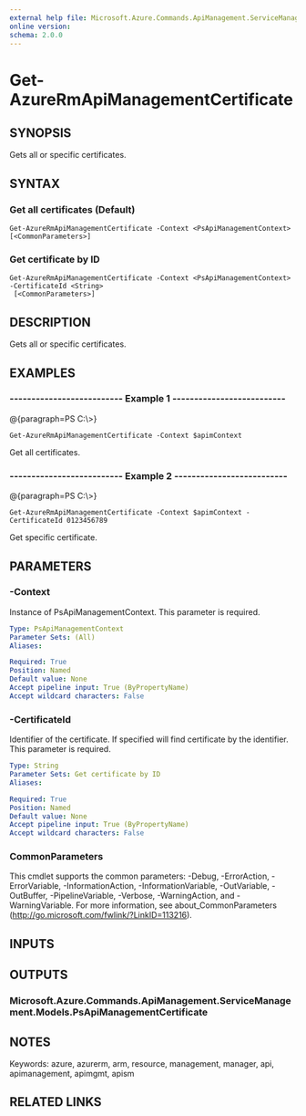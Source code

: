 ```yaml
---
external help file: Microsoft.Azure.Commands.ApiManagement.ServiceManagement.dll-Help.xml
online version: 
schema: 2.0.0
---
```


# Get-AzureRmApiManagementCertificate

## SYNOPSIS
Gets all or specific certificates.

## SYNTAX

### Get all certificates (Default)
```
Get-AzureRmApiManagementCertificate -Context <PsApiManagementContext> [<CommonParameters>]
```

### Get certificate by ID
```
Get-AzureRmApiManagementCertificate -Context <PsApiManagementContext> -CertificateId <String>
 [<CommonParameters>]
```

## DESCRIPTION
Gets all or specific certificates.

## EXAMPLES

### --------------------------  Example 1  --------------------------
@{paragraph=PS C:\\\>}





```
Get-AzureRmApiManagementCertificate -Context $apimContext
```

Get all certificates.

### --------------------------  Example 2  --------------------------
@{paragraph=PS C:\\\>}





```
Get-AzureRmApiManagementCertificate -Context $apimContext -CertificateId 0123456789
```

Get specific certificate.

## PARAMETERS

### -Context
Instance of PsApiManagementContext.
This parameter is required.

```yaml
Type: PsApiManagementContext
Parameter Sets: (All)
Aliases: 

Required: True
Position: Named
Default value: None
Accept pipeline input: True (ByPropertyName)
Accept wildcard characters: False
```

### -CertificateId
Identifier of the certificate.
If specified will find certificate by the identifier.
This parameter is required.

```yaml
Type: String
Parameter Sets: Get certificate by ID
Aliases: 

Required: True
Position: Named
Default value: None
Accept pipeline input: True (ByPropertyName)
Accept wildcard characters: False
```

### CommonParameters
This cmdlet supports the common parameters: -Debug, -ErrorAction, -ErrorVariable, -InformationAction, -InformationVariable, -OutVariable, -OutBuffer, -PipelineVariable, -Verbose, -WarningAction, and -WarningVariable. For more information, see about_CommonParameters (http://go.microsoft.com/fwlink/?LinkID=113216).

## INPUTS

## OUTPUTS

### Microsoft.Azure.Commands.ApiManagement.ServiceManagement.Models.PsApiManagementCertificate

## NOTES
Keywords: azure, azurerm, arm, resource, management, manager, api, apimanagement, apimgmt, apism

## RELATED LINKS

